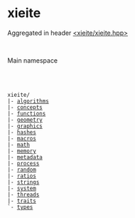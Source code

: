 # xieite
Aggregated in header [<xieite/xieite.hpp>](../include/xieite/xieite.hpp)

<br/>

Main namespace

<br/><br/>

<pre><code>xieite/
|- <a href="./algorithms.md">algorithms</a>
|- <a href="./concepts.md">concepts</a>
|- <a href="./functions.md">functions</a>
|- <a href="./geometry.md">geometry</a>
|- <a href="./graphics.md">graphics</a>
|- <a href="./hashes.md">hashes</a>
|- <a href="./macros.md">macros</a>
|- <a href="./math.md">math</a>
|- <a href="./memory.md">memory</a>
|- <a href="./metadata.md">metadata</a>
|- <a href="./process.md">process</a>
|- <a href="./random.md">random</a>
|- <a href="./ratios.md">ratios</a>
|- <a href="./strings.md">strings</a>
|- <a href="./system.md">system</a>
|- <a href="./threads.md">threads</a>
|- <a href="./traits.md">traits</a>
`- <a href="./types.md">types</a>
</code></pre>
